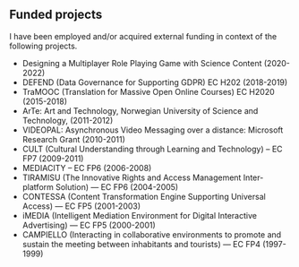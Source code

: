 ## Funded projects

I have been employed and/or acquired external funding in context of the following projects.

* Designing a Multiplayer Role Playing Game with Science Content (2020-2022)
* DEFEND (Data Governance for Supporting GDPR) EC H202 (2018-2019) 
* TraMOOC (Translation for Massive Open Online Courses) EC H2020 (2015-2018)
* ArTe: Art and Technology, Norwegian University of Science and Technology, (2011-2012)
* VIDEOPAL: Asynchronous Video Messaging over a distance: Microsoft Research Grant (2010-2011)
* CULT (Cultural Understanding through Learning and Technology) – EC FP7 (2009-2011)
* MEDIACITY – EC FP6 (2006-2008)
* TIRAMISU (The Innovative Rights and Access Management Inter-platform Solution) — EC FP6 (2004-2005)
* CONTESSA (Content Transformation Engine Supporting Universal Access) — EC FP5 (2001-2003)
* iMEDIA (Intelligent Mediation Environment for Digital Interactive Advertising) — EC FP5 (2000-2001)
* CAMPIELLO (Interacting in collaborative environments to promote and sustain the meeting between inhabitants and tourists) — EC FP4 (1997-1999)
